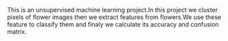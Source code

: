 This is an unsupervised machine learning project.In this project we cluster pixels of flower images then we extract features from flowers.We use these feature to classify them and finaly we calculate its accuracy and confusion matrix.
